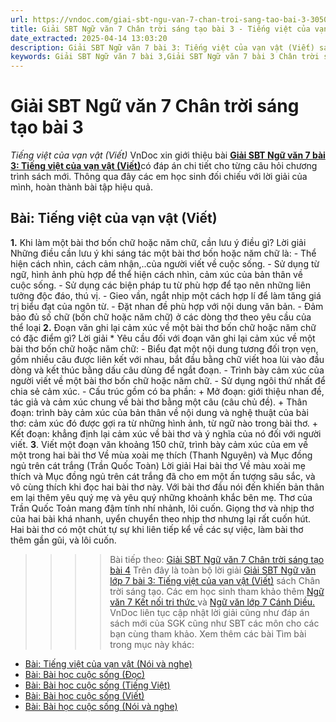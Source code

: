 ```yaml
---
url: https://vndoc.com/giai-sbt-ngu-van-7-chan-troi-sang-tao-bai-3-305043
title: Giải SBT Ngữ văn 7 Chân trời sáng tạo bài 3 - Tiếng việt của vạn vật (Viết) - VnDoc.com
date_extracted: 2025-04-14 13:03:20
description: Giải SBT Ngữ văn 7 bài 3: Tiếng việt của vạn vật (Viết) sách Chân trời sáng tạo có đáp án chi tiết cho các bạn cùng tham khảo.
keywords: Giải SBT Ngữ văn 7 bài 3,Giải SBT Ngữ văn 7 bài 3 Chân trời sáng tạo,Giải sách bài tập Ngữ văn CTST lớp 7,Ngữ văn lớp 7 Chân trời sáng tạo,giải bài tập ngữ văn lớp 7,bài Tiếng việt của vạn vật (Viết),ôn tập ngữ văn 7,trắc nghiệm ngữ văn 7 CTST
---
```


# Giải SBT Ngữ văn 7 Chân trời sáng tạo bài 3
 _Tiếng việt của vạn vật \(Viết\)_
VnDoc xin giới thiệu bài [**Giải SBT Ngữ văn 7 bài 3: Tiếng việt của vạn vật \(Viết\)**](<https://vndoc.com/giai-sbt-ngu-van-7-chan-troi-sang-tao-bai-3-305043>)có đáp án chi tiết cho từng câu hỏi chương trình sách mới. Thông qua đây các em học sinh đối chiếu với lời giải của mình, hoàn thành bài tập hiệu quả.
## Bài: Tiếng việt của vạn vật \(Viết\)
**1.** Khi làm một bài thơ bốn chữ hoặc năm chữ, cần lưu ý điều gì?
Lời giải
Những điều cần lưu ý khi sáng tác một bài thơ bốn hoặc năm chữ là:
\- Thể hiện cách nhìn, cách cảm nhận,..của người viết về cuộc sống.
\- Sử dụng từ ngữ, hình ảnh phù hợp để thể hiện cách nhìn, cảm xúc của bản thân về cuộc sống.
\- Sử dụng các biện pháp tu từ phù hợp để tạo nên những liên tưởng độc đáo, thú vị.
\- Gieo vần, ngắt nhịp một cách hợp lí để làm tăng giá trị biểu đạt của ngôn từ.
\- Đặt nhan đề phù hợp với nội dung văn bản.
\- Đảm bảo đủ số chữ \(bốn chữ hoặc năm chữ\) ở các dòng thơ theo yêu cầu của thể loại
**2.** Đoạn văn ghi lại cảm xúc về một bài thơ bốn chữ hoặc năm chữ có đặc điểm gì?
Lời giải
\* Yêu cầu đối với đoạn văn ghi lại cảm xúc về một bài thơ bốn chữ hoặc năm chữ:
\- Biểu đạt một nội dung tương đối trọn vẹn, gồm nhiều câu được liên kết với nhau, bắt đầu bằng chữ viết hoa lùi vào đầu dòng và kết thúc bằng dấu câu dùng để ngắt đoạn.
\- Trình bày cảm xúc của người viết về một bài thơ bốn chữ hoặc năm chữ.
\- Sử dụng ngôi thứ nhất để chia sẻ cảm xúc.
\- Cấu trúc gồm có ba phần:
\+ Mở đoạn: giới thiệu nhan đề, tác giả và cảm xúc chung về bài thơ bằng một câu \(câu chủ đề\).
\+ Thân đoạn: trình bày cảm xúc của bản thân về nội dung và nghệ thuật của bài thơ: cảm xúc đó được gợi ra từ những hình ảnh, từ ngữ nào trong bài thơ.
\+ Kết đoạn: khẳng định lại cảm xúc về bài thơ và ý nghĩa của nó đối với người viết.
**3**. Viết một đoạn văn khoảng 150 chữ, trình bày cảm xúc của em về một trong hai bài thơ Về mùa xoài mẹ thích \(Thanh Nguyên\) và Mục đồng ngủ trên cát trắng \(Trần Quốc Toàn\)
Lời giải
Hai bài thơ Về màu xoài mẹ thích và Mục đồng ngủ trên cát trắng đã cho em một ấn tượng sâu sắc, và vô cùng thích khi đọc hai bài thơ này. Với bài thơ đầu nói đến khiến bản thân em lại thêm yêu quý mẹ và yêu quý những khoảnh khắc bên mẹ. Thơ của Trần Quốc Toản mang đậm tính nhí nhảnh, lôi cuốn. Giọng thơ và nhịp thơ của hai bài khá nhanh, uyển chuyển theo nhịp thơ nhưng lại rất cuốn hút. Hai bài thơ có một chút tự sự khi liên tiếp kể về các sự việc, làm bài thơ thêm gần gũi, và lôi cuốn.
>>>> Bài tiếp theo: [Giải SBT Ngữ văn 7 Chân trời sáng tạo bài 4](<https://vndoc.com/giai-sbt-ngu-van-7-chan-troi-sang-tao-bai-4-305044>)
Trên đây là toàn bộ lời giải [Giải SBT Ngữ văn lớp 7 bài 3: Tiếng việt của vạn vật \(Viết\)](<https://vndoc.com/giai-sbt-ngu-van-7-chan-troi-sang-tao-bai-3-305043>) sách Chân trời sáng tạo. Các em học sinh tham khảo thêm [Ngữ văn 7 Kết nối tri thức ](<https://vndoc.com/ngu-van-7-kntt-tap2>)và [Ngữ văn lớp 7 Cánh Diều.](<https://vndoc.com/ngu-van-7-tap-1-cd>) VnDoc liên tục cập nhật lời giải cũng như đáp án sách mới của SGK cũng như SBT các môn cho các bạn cùng tham khảo.
Xem thêm các bài Tìm bài trong mục này khác:
  * [Bài: Tiếng việt của vạn vật \(Nói và nghe\)](</giai-sbt-ngu-van-7-chan-troi-sang-tao-bai-4-305044>)
  * [Bài: Bài học cuộc sống \(Đọc\)](</giai-sbt-ngu-van-7-chan-troi-sang-tao-bai-5-305047>)
  * [Bài: Bài học cuộc sống \(Tiếng Việt\)](</giai-sbt-ngu-van-7-chan-troi-sang-tao-bai-6-305051>)
  * [Bài: Bài học cuộc sống \(Viết\)](</giai-sbt-ngu-van-7-chan-troi-sang-tao-bai-7-305053>)
  * [Bài: Bài học cuộc sống \(Nói và nghe\)](</giai-sbt-ngu-van-7-chan-troi-sang-tao-bai-8-305055>)

